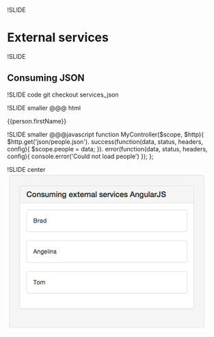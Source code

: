 !SLIDE
# External services #

!SLIDE
## Consuming JSON ##

!SLIDE code
git checkout services_json

!SLIDE smaller
    @@@ html
    <body ng-app ng-controller='MyController'>
      <div ng-repeat='person in people'>
        {{person.firstName}}
      </div>
    </body>

!SLIDE smaller
    @@@javascript
    function MyController($scope, $http){
      $http.get('json/people.json').
      success(function(data, status, headers, config){
       $scope.people = data;
      }).
      error(function(data, status, headers, config){
        console.error('Could not load people')
      });
    };

!SLIDE center
![json](json.png)